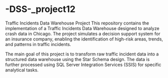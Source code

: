 # -DSS-_project12





Traffic Incidents Data Warehouse Project
This repository contains the implementation of a Traffic Incidents Data Warehouse designed to analyze crash data in Chicago. The project simulates a decision support system for an insurance company, enabling the identification of high-risk areas, trends, and patterns in traffic incidents.


The main goal of this project is to transform raw traffic incident data into a structured data warehouse using the Star Schema design. The data is further processed using SQL Server Integration Services (SSIS) for specific analytical tasks.
